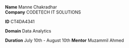 **Name** Manne Chakradhar                                                                                                                                          
**Company** CODETECH IT SOLUTIONS

**ID** CT4DA4341

**Domain** Data Analytics

**Duration** July 10th - August 10th
**Mentor** Muzammil Ahmed
